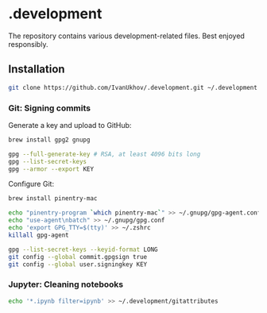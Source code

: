 # .development

The repository contains various development-related files. Best enjoyed
responsibly.

## Installation

```sh
git clone https://github.com/IvanUkhov/.development.git ~/.development && make -C ~/.development
```

### Git: Signing commits

Generate a key and upload to GitHub:

```sh
brew install gpg2 gnupg

gpg --full-generate-key # RSA, at least 4096 bits long
gpg --list-secret-keys
gpg --armor --export KEY
```

Configure Git:

```sh
brew install pinentry-mac

echo "pinentry-program `which pinentry-mac`" >> ~/.gnupg/gpg-agent.conf
echo "use-agent\nbatch" >> ~/.gnupg/gpg.conf
echo 'export GPG_TTY=$(tty)' >> ~/.zshrc
killall gpg-agent

gpg --list-secret-keys --keyid-format LONG
git config --global commit.gpgsign true
git config --global user.signingkey KEY
```

### Jupyter: Cleaning notebooks

```sh
echo '*.ipynb filter=ipynb' >> ~/.development/gitattributes
```
